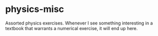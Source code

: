 # physics-misc
Assorted physics exercises. Whenever I
see something interesting in a textbook 
that warrants a numerical exercise, it 
will end up here.

